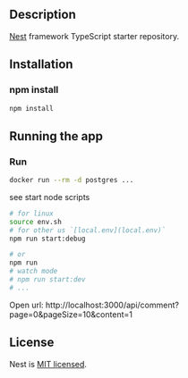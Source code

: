## Description

[Nest](https://github.com/nestjs/nest) framework TypeScript starter repository.

## Installation

### npm install
```bash
npm install
```

## Running the app

### Run

```bash
docker run --rm -d postgres ...
```

see start node scripts
```bash
# for linux
source env.sh
# for other us `[local.env](local.env)`
npm run start:debug

# or
npm run
# watch mode
# npm run start:dev
# ...
```

Open url:
http://localhost:3000/api/comment?page=0&pageSize=10&content=1

## License

Nest is [MIT licensed](LICENSE).
